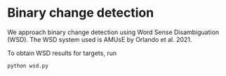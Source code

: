 # Binary change detection

We approach binary change detection using Word Sense Disambiguation (WSD).
The WSD system used is AMUsE by Orlando et al. 2021.

To obtain WSD results for targets, run
```
python wsd.py
```
